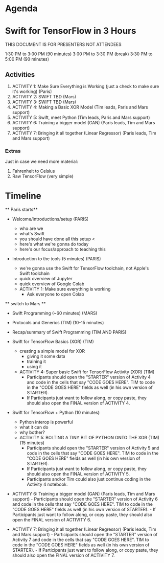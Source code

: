 # Agenda
# Swift for TensorFlow in 3 Hours 

THIS DOCUMENT IS FOR PRESENTERS NOT ATTENDEES

1:30 PM to 3:00 PM (90 minutes)
3:00 PM to 3:30 PM (break)
3:30 PM to 5:00 PM (90 minutes)

## Activities 

1. ACTIVITY 1: Make Sure Everything is Working (just a check to make sure it's working) (Paris)
2. ACTIVITY 2: SWIFT TBD (Mars)
3. ACTIVITY 3: SWIFT TBD (Mars)
4. ACTIVITY 4: Making a Basic XOR Model (Tim leads, Paris and Mars support)
5. ACTIVITY 5: Swift, meet Python (Tim leads, Paris and Mars support)
6. ACTIVITY 6: Training a bigger model (GAN) (Paris leads, Tim and Mars support)
7. ACTIVITY 7: Bringing it all together (Linear Regressor) (Paris leads, Tim and Mars support)

### Extras

Just in case we need more material:

1. Fahrenheit to Celsius
2. Raw TensorFlow (very simple)

# Timeline 

** Paris starts**

* Welcome/introductions/setup (PARIS)
	- who are we
	- what's Swift
	- you should have done all this setup <
	- here's what we're gonna do today
	- here's our focus/approach to teaching this

* Introduction to the tools (5 minutes) (PARIS) 
	- we're gonna use the Swift for TensorFlow toolchain, not Apple's Swift toolchain
	- quick overview of Jupyter 
	- quick overview of Google Colab
	- ACTIVITY 1: Make sure everything is working
		- Ask everyone to open Colab

** switch to Mars **	

* Swift Programming (~60 minutes) (MARS)

* Protocols and Generics (TIM) (10-15 minutes)

* Recap/summary of Swift Programming (TIM AND PARIS)

* Swift for TensorFlow Basics (XOR) (TIM)
	- creating a simple model for XOR
		- giving it some data
		- training it
		- using it
	- ACTIVITY 4: Super basic Swift for TensorFlow Activity (XOR) (TIM)
		- Participants should open the "STARTER" version of Activity 4 and code in the cells that say "CODE GOES HERE". TIM to code in the "CODE GOES HERE" fields as well (in his own version of STARTER).
		- If Participants just want to follow along, or copy paste, they should also open the FINAL version of ACTIVITY 4.
		
* Swift for TensorFlow + Python (10 minutes)
	- Python interop is powerful
	- what it can do
	- why bother?
	* ACTIVITY 5: BOLTING A TINY BIT OF PYTHON ONTO THE XOR (TIM) (15 minutes)
		- Participants should open the "STARTER" version of Activity 5 and code in the cells that say "CODE GOES HERE". TIM to code in the "CODE GOES HERE" fields as well (in his own version of STARTER).
		- If Participants just want to follow along, or copy paste, they should also open the FINAL version of ACTIVITY 5.
		- Participants and/or Tim could also just continue coding in the Activity 4 notebook.
	
* ACTIVITY 6: Training a bigger model (GAN) (Paris leads, Tim and Mars support)
		- Participants should open the "STARTER" version of Activity 6 and code in the cells that say "CODE GOES HERE". TIM to code in the "CODE GOES HERE" fields as well (in his own version of STARTER).
		- If Participants just want to follow along, or copy paste, they should also open the FINAL version of ACTIVITY 6.

* ACTIVITY 7: Bringing it all together (Linear Regressor) (Paris leads, Tim and Mars support)
		- Participants should open the "STARTER" version of Activity 7 and code in the cells that say "CODE GOES HERE". TIM to code in the "CODE GOES HERE" fields as well (in his own version of STARTER).
		- If Participants just want to follow along, or copy paste, they should also open the FINAL version of ACTIVITY 7.